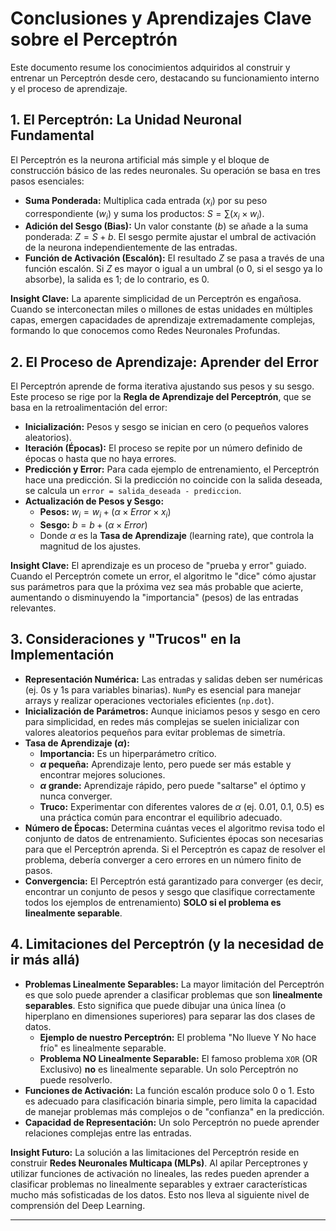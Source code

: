 # Conclusiones y Aprendizajes Clave sobre el Perceptrón

Este documento resume los conocimientos adquiridos al construir y entrenar un Perceptrón desde cero, destacando su funcionamiento interno y el proceso de aprendizaje.

## 1. El Perceptrón: La Unidad Neuronal Fundamental

El Perceptrón es la neurona artificial más simple y el bloque de construcción básico de las redes neuronales. Su operación se basa en tres pasos esenciales:

- **Suma Ponderada:** Multiplica cada entrada ($x_i$) por su peso correspondiente ($w_i$) y suma los productos: $S = \sum (x_i \times w_i)$.
- **Adición del Sesgo (Bias):** Un valor constante ($b$) se añade a la suma ponderada: $Z = S + b$. El sesgo permite ajustar el umbral de activación de la neurona independientemente de las entradas.
- **Función de Activación (Escalón):** El resultado $Z$ se pasa a través de una función escalón. Si $Z$ es mayor o igual a un umbral (o 0, si el sesgo ya lo absorbe), la salida es 1; de lo contrario, es 0.

**Insight Clave:** La aparente simplicidad de un Perceptrón es engañosa. Cuando se interconectan miles o millones de estas unidades en múltiples capas, emergen capacidades de aprendizaje extremadamente complejas, formando lo que conocemos como Redes Neuronales Profundas.

## 2. El Proceso de Aprendizaje: Aprender del Error

El Perceptrón aprende de forma iterativa ajustando sus pesos y su sesgo. Este proceso se rige por la **Regla de Aprendizaje del Perceptrón**, que se basa en la retroalimentación del error:

- **Inicialización:** Pesos y sesgo se inician en cero (o pequeños valores aleatorios).
- **Iteración (Épocas):** El proceso se repite por un número definido de épocas o hasta que no haya errores.
- **Predicción y Error:** Para cada ejemplo de entrenamiento, el Perceptrón hace una predicción. Si la predicción no coincide con la salida deseada, se calcula un `error = salida_deseada - prediccion`.
- **Actualización de Pesos y Sesgo:**
  - **Pesos:** $w_i = w_i + (\alpha \times Error \times x_i)$
  - **Sesgo:** $b = b + (\alpha \times Error)$
  - Donde $\alpha$ es la **Tasa de Aprendizaje** (learning rate), que controla la magnitud de los ajustes.

**Insight Clave:** El aprendizaje es un proceso de "prueba y error" guiado. Cuando el Perceptrón comete un error, el algoritmo le "dice" cómo ajustar sus parámetros para que la próxima vez sea más probable que acierte, aumentando o disminuyendo la "importancia" (pesos) de las entradas relevantes.

## 3. Consideraciones y "Trucos" en la Implementación

- **Representación Numérica:** Las entradas y salidas deben ser numéricas (ej. 0s y 1s para variables binarias). `NumPy` es esencial para manejar arrays y realizar operaciones vectoriales eficientes (`np.dot`).
- **Inicialización de Parámetros:** Aunque iniciamos pesos y sesgo en cero para simplicidad, en redes más complejas se suelen inicializar con valores aleatorios pequeños para evitar problemas de simetría.
- **Tasa de Aprendizaje ($\alpha$):**
  - **Importancia:** Es un hiperparámetro crítico.
  - **$\alpha$ pequeña:** Aprendizaje lento, pero puede ser más estable y encontrar mejores soluciones.
  - **$\alpha$ grande:** Aprendizaje rápido, pero puede "saltarse" el óptimo y nunca converger.
  - **Truco:** Experimentar con diferentes valores de $\alpha$ (ej. 0.01, 0.1, 0.5) es una práctica común para encontrar el equilibrio adecuado.
- **Número de Épocas:** Determina cuántas veces el algoritmo revisa todo el conjunto de datos de entrenamiento. Suficientes épocas son necesarias para que el Perceptrón aprenda. Si el Perceptrón es capaz de resolver el problema, debería converger a cero errores en un número finito de pasos.
- **Convergencia:** El Perceptrón está garantizado para converger (es decir, encontrar un conjunto de pesos y sesgo que clasifique correctamente todos los ejemplos de entrenamiento) **SOLO si el problema es linealmente separable**.

## 4. Limitaciones del Perceptrón (y la necesidad de ir más allá)

- **Problemas Linealmente Separables:** La mayor limitación del Perceptrón es que solo puede aprender a clasificar problemas que son **linealmente separables**. Esto significa que puede dibujar una única línea (o hiperplano en dimensiones superiores) para separar las dos clases de datos.
  - **Ejemplo de nuestro Perceptrón:** El problema "No llueve Y No hace frío" es linealmente separable.
  - **Problema NO Linealmente Separable:** El famoso problema `XOR` (OR Exclusivo) **no** es linealmente separable. Un solo Perceptrón no puede resolverlo.
- **Funciones de Activación:** La función escalón produce solo 0 o 1. Esto es adecuado para clasificación binaria simple, pero limita la capacidad de manejar problemas más complejos o de "confianza" en la predicción.
- **Capacidad de Representación:** Un solo Perceptrón no puede aprender relaciones complejas entre las entradas.

**Insight Futuro:** La solución a las limitaciones del Perceptrón reside en construir **Redes Neuronales Multicapa (MLPs)**. Al apilar Perceptrones y utilizar funciones de activación no lineales, las redes pueden aprender a clasificar problemas no linealmente separables y extraer características mucho más sofisticadas de los datos. Esto nos lleva al siguiente nivel de comprensión del Deep Learning.

---
